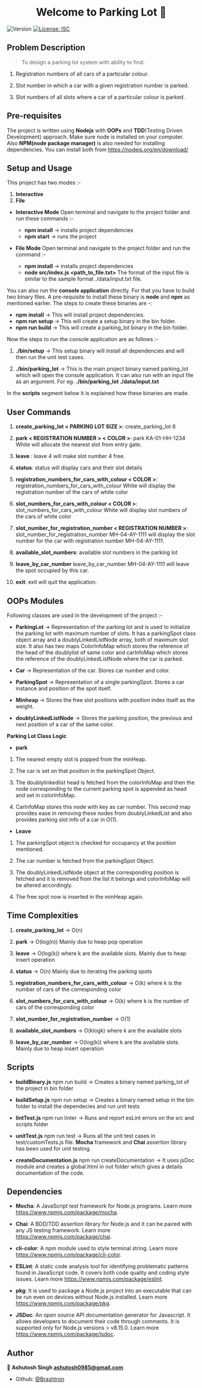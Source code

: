 <h1 align="center">Welcome to Parking Lot 👋</h1>
<p>
  <img alt="Version" src="https://img.shields.io/badge/version-1.0.0-blue.svg?cacheSeconds=2592000" />
  <a href="#" target="_blank">
    <img alt="License: ISC" src="https://img.shields.io/badge/License-ISC-yellow.svg" />
  </a>
</p>

## Problem Description
> To design a parking lot system with ability to find:
1) Registration numbers of all cars of a particular colour.

2) Slot number in which a car with a given registration number is parked.

3) Slot numbers of all slots where a car of a particular colour is parked.

## Pre-requisites
The project is written using **Nodejs** with **OOPs** and **TDD**(Testing Driven Development) approach. Make sure node is installed on your computer. Also **NPM(node package manager)** is also needed for installing dependencies. You can install both from https://nodejs.org/en/download/

## Setup and Usage
This project has two modes :-
1) **Interactive**
2) **File**

* **Interactive Mode**
	Open terminal and navigate to the project folder and run these commands :-
	* **npm install** -> installs project dependencies
	* **npm start** -> runs the project

* **File Mode**
	Open terminal and navigate to the project folder and run the command :-
	* **npm install** -> installs project dependencies
	* **node src/index.js  <path_to_file.txt>**
	The format of the input file is similar to the  sample format ./data/input.txt file. 

You can also run the **console application** directly. For that you have to build two binary files. A pre-requisite to install these binary is **node** and **npm** as mentioned earlier. The steps to create these binaries are -:
* **npm install** -> This will install project dependencies.
* **npm run setup** -> This will create a setup binary in the bin folder.
* **npm run build** -> This will create a parking_lot binary in the bin folder.

Now the steps to run the console application are as follows :-	
1) **./bin/setup** -> This setup binary will install all dependencies and will then run the unit test cases.
	
2) **./bin/parking_lot** -> This is the main project binary named parking_lot which will open the console application. It can also run with an input file as an argument. For eg. **./bin/parking_lot ./data/input.txt**

In the **scripts** segment below it is explained how these binaries are made.

## User Commands
1) **create_parking_lot < PARKING LOT SIZE >**: create_parking_lot 6

2) **park < REGISTRATION NUMBER > < COLOR >**: park KA-01-HH-1234 White will allocate the nearest slot from entry gate.

3) **leave <SLOT NUMBER>**: leave 4 will make slot number 4 free.

4) **status**: status will display cars and their slot details
	
5) **registration_numbers_for_cars_with_colour < COLOR >**: registration_numbers_for_cars_with_colour White will display the registration number of the cars of white color

6) **slot_numbers_for_cars_with_colour < COLOR >**: slot_numbers_for_cars_with_colour White will display slot numbers of the cars of white color 

7) **slot_number_for_registration_number < REGISTRATION NUMBER >**: slot_number_for_registration_number MH-04-AY-1111 will display the slot number for the car with registration number MH-04-AY-1111.

8) **available_slot_numbers**: available slot numbers in the parking lot

9) **leave_by_car_number <REGISTRATION NUMBER>** leave_by_car_number MH-04-AY-1111 will leave the spot occupied by this car.

10) **exit**: exit will quit the application.

## OOPs Modules
Following classes are used in the development of the project :-

* **ParkingLot** -> Representation of the parking lot and is used to initialize the parking lot with maximum number of slots. It has a parkingSpot class object array and a doublyLinkedListNode array, both of maximum slot size. It also has two maps ColorInfoMap which stores the reference of the head of the doublylist of same color and carInfoMap which stores the reference of the doublyLinkedListNode where the car is parked.

* **Car** -> Representation of the car. Stores car number and color.

* **ParkingSpot** -> Representation of a single parkingSpot. Stores a car instance and position of the spot itself. 

* **Minheap** -> Stores the free slot positions with position index itself as the weight. 

* **doublyLinkedListNode** -> Stores the parking position, the previous and next position of a car of the same color.

**Parking Lot Class Logic**
* **park**
1) The nearest empty slot is popped from the minHeap. 

2) The car is set on that position in the parkingSpot Object.

3) The doublylinkedlist head is fetched from the colorInfoMap and then the node corresponding to the current parking spot is appended as head and set in colorInfoMap.
	
4) CarInfoMap stores this node with key as car number. This second map provides ease in removing these nodes from doublyLinkedList and also provides parking slot info of a car in O(1).


* **Leave**
1) The parkingSpot object is checked for occupancy at the position mentioned.

2) The car number is fetched from the parkingSpot Object.

3) The doublyLinkedListNode object at the corresponding position is fetched and it is removed from the list it belongs and colorInfoMap will be altered accordingly.

4) The free spot now is inserted in the minHeap again.

## Time Complexities
1) **create_parking_lot** -> O(n)

2) **park** -> O(log(n)) Mainly due to heap pop operation

3) **leave** -> O(log(k)) where k are the available slots. Mainly due to heap insert operation

4) **status** -> O(n) Mainly due to iterating the parking spots

5) **registration_numbers_for_cars_with_colour** -> O(k) where k is the number of cars of the corresponding color

6) **slot_numbers_for_cars_with_colour** ->  O(k) where k is the number of cars of the corresponding color

7) **slot_number_for_registration_number** -> O(1)

8) **available_slot_numbers** -> O(klogk) where k are the available slots

9) **leave_by_car_number** -> O(log(k))  where k are the available slots. Mainly due to heap insert operation


## Scripts
* **buildBinary.js** 
	npm run build -> Creates a binary named parking_lot of the project in bin folder

* **buildSetup.js**
	npm run setup -> Creates a binary named setup in the bin folder to install the dependecies and run unit tests

* **lintTest.js**
	npm run linter -> Runs and report esLint errors on the src and scripts folder

* **unitTest.js**
	npm run test -> Runs all the unit test cases in test/customTests.js file. **Mocha** framework and **Chai** assertion library has been used for unit testing.

* **createDocumentation.js**
	npm run createDocumentation -> It uses jsDoc module and creates a global.html in out folder which gives a details documentation of the code.

## Dependencies
* **Mocha**: A JavaScript test framework for Node.js programs. Learn more https://www.npmjs.com/package/mocha.

* **Chai**: A BDD/TDD assertion library for Node.js and it can be paired with any JS testing framework. Learn more https://www.npmjs.com/package/chai.

* **cli-color**: A npm module used to style terminal string. Learn more https://www.npmjs.com/package/cli-color.

* **ESLint**: A static code analysis tool for identifying problematic patterns found in JavaScript code. It covers both code quality and coding style issues. Learn more https://www.npmjs.com/package/eslint.

* **pkg**: It is used to package a Node.js project into an executable that can be run even on devices without Node.js installed. Learn more https://www.npmjs.com/package/pkg.

* **JSDoc**: An open source API documentation generator for Javascript. It allows developers to document their code through comments. It is supported only for Node.js versions > v8.15.0. Learn more https://www.npmjs.com/package/jsdoc.

## Author

👤 **Ashutosh Singh <ashutosh0985@gmail.com>**

* Github: [@Brashtron](https://github.com/Brashtron)
